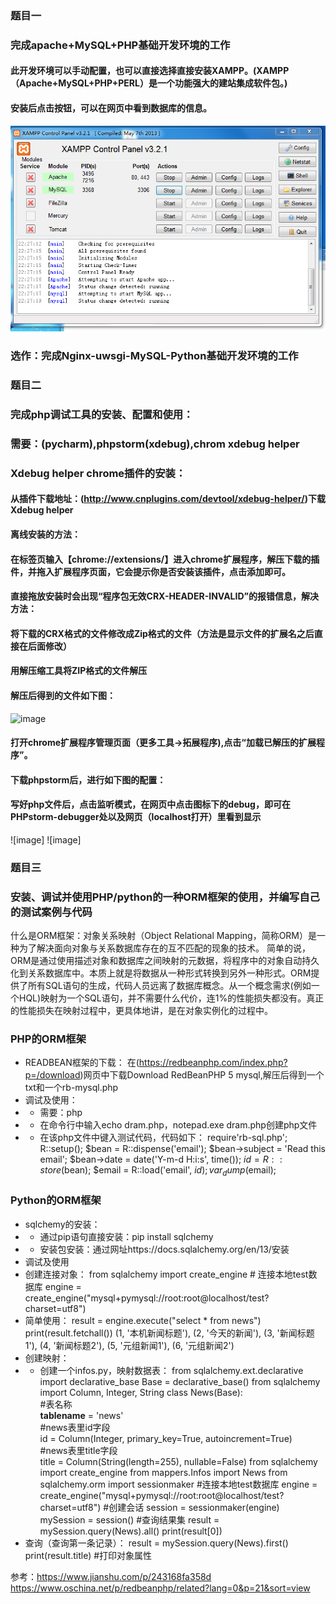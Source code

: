### 题目一
### 完成apache+MySQL+PHP基础开发环境的工作
#### 此开发环境可以手动配置，也可以直接选择直接安装XAMPP。(XAMPP（Apache+MySQL+PHP+PERL）是一个功能强大的建站集成软件包。)
#### 安装后点击按钮，可以在网页中看到数据库的信息。
![image](https://github.com/wuruiwen2000/-/blob/master/lecture9%E8%AF%BE%E5%90%8E%E4%BD%9C%E4%B8%9A/9%E8%AF%BE%E5%90%8E-1.PNG)

### 选作：完成Nginx-uwsgi-MySQL-Python基础开发环境的工作

### 题目二
### 完成php调试工具的安装、配置和使用：
### 需要：(pycharm),phpstorm(xdebug),chrom xdebug helper
### Xdebug helper chrome插件的安装：
#### 从插件下载地址：(http://www.cnplugins.com/devtool/xdebug-helper/)下载Xdebug helper
#### 离线安装的方法：
#### 在标签页输入【chrome://extensions/】进入chrome扩展程序，解压下载的插件，并拖入扩展程序页面，它会提示你是否安装该插件，点击添加即可。
#### 直接拖放安装时会出现“程序包无效CRX-HEADER-INVALID”的报错信息，解决方法：
#### 将下载的CRX格式的文件修改成Zip格式的文件（方法是显示文件的扩展名之后直接在后面修改）
#### 用解压缩工具将ZIP格式的文件解压
#### 解压后得到的文件如下图：
![image](https://github.com/wuruiwen2000/-/blob/master/lecture9%E8%AF%BE%E5%90%8E%E4%BD%9C%E4%B8%9A/lecture9%E8%AF%BE%E5%90%8E%E4%BD%9C%E4%B8%9A/zip.PNG)
#### 打开chrome扩展程序管理页面（更多工具->拓展程序),点击“加载已解压的扩展程序”。
#### 下载phpstorm后，进行如下图的配置：
#### 写好php文件后，点击监听模式，在网页中点击图标下的debug，即可在PHPstorm-debugger处以及网页（localhost打开）里看到显示
![image]
![image]
### 题目三
### 安装、调试并使用PHP/python的一种ORM框架的使用，并编写自己的测试案例与代码
什么是ORM框架：对象关系映射（Object Relational Mapping，简称ORM）是一种为了解决面向对象与关系数据库存在的互不匹配的现象的技术。 简单的说，ORM是通过使用描述对象和数据库之间映射的元数据，将程序中的对象自动持久化到关系数据库中。本质上就是将数据从一种形式转换到另外一种形式。ORM提供了所有SQL语句的生成，代码人员远离了数据库概念。从一个概念需求(例如一个HQL)映射为一个SQL语句，并不需要什么代价，连1%的性能损失都没有。真正的性能损失在映射过程中，更具体地讲，是在对象实例化的过程中。
### PHP的ORM框架
- READBEAN框架的下载： 
在(https://redbeanphp.com/index.php?p=/download)网页中下载Download RedBeanPHP 5 mysql,解压后得到一个txt和一个rb-mysql.php
- 调试及使用：
- - 需要：php
- - 在命令行中输入echo dram.php，notepad.exe dram.php创建php文件
- - 在该php文件中键入测试代码，代码如下：
require'rb-sql.php';
R::setup();
$bean = R::dispense('email');
$bean->subject = 'Read this email';
$bean->date = date('Y-m-d H:i:s', time());
$id = R::store($bean);
$email = R::load('email', $id);
var_dump($email);
### Python的ORM框架
- sqlchemy的安装： 
- - 通过pip语句直接安装：pip install sqlchemy
- - 安装包安装：通过网址https://docs.sqlalchemy.org/en/13/安装
- 调试及使用
- 创建连接对象：
from sqlalchemy import create_engine # 连接本地test数据库 engine = create_engine("mysql+pymysql://root:root@localhost/test?charset=utf8") 
- 简单使用：
result = engine.execute("select * from news")  
print(result.fetchall()) (1, '本机新闻标题'), (2, '今天的新闻'), (3, '新闻标题1'), (4, '新闻标题2'), (5, '元组新闻1'), (6, '元组新闻2')  
- 创建映射：
- - 创建一个infos.py，映射数据表：
from sqlalchemy.ext.declarative import declarative_base 
Base = declarative_base() 
from sqlalchemy import Column, Integer, String 
class News(Base):   
#表名称   
__tablename__ = 'news'  
#news表里id字段   
id = Column(Integer, primary_key=True, autoincrement=True)   
#news表里title字段   
title = Column(String(length=255), nullable=False) 
from sqlalchemy import create_engine from mappers.Infos import News 
from sqlalchemy.orm import sessionmaker 
#连接本地test数据库 engine = create_engine("mysql+pymysql://root:root@localhost/test?charset=utf8") 
#创建会话 session = sessionmaker(engine) mySession = session() 
#查询结果集 
result = mySession.query(News).all() print(result[0]) 
- 查询（查询第一条记录）：
result = mySession.query(News).first() print(result.title) #打印对象属性 

参考：https://www.jianshu.com/p/243168fa358d
https://www.oschina.net/p/redbeanphp/related?lang=0&p=21&sort=view




